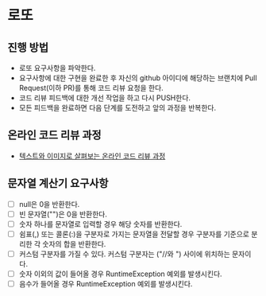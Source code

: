 # 로또
## 진행 방법
* 로또 요구사항을 파악한다.
* 요구사항에 대한 구현을 완료한 후 자신의 github 아이디에 해당하는 브랜치에 Pull Request(이하 PR)를 통해 코드 리뷰 요청을 한다.
* 코드 리뷰 피드백에 대한 개선 작업을 하고 다시 PUSH한다.
* 모든 피드백을 완료하면 다음 단계를 도전하고 앞의 과정을 반복한다.

## 온라인 코드 리뷰 과정
* [텍스트와 이미지로 살펴보는 온라인 코드 리뷰 과정](https://github.com/next-step/nextstep-docs/tree/master/codereview)

## 문자열 계산기 요구사항
- [ ] null은 0을 반환한다.
- [ ] 빈 문자열("")은 0을 반환한다.
- [ ] 숫자 하나를 문자열로 입력할 경우 해당 숫자를 반환한다.
- [ ] 쉼표(,) 또는 콜론(:)을 구분자로 가지는 문자열을 전달할 경우 구분자를 기준으로 분리한 각 숫자의 합을 반환한다.
- [ ] 커스텀 구분자를 가질 수 있다. 커스텀 구분자는 ("//와 \") 사이에 위치하는 문자이다.
- [ ] 숫자 이외의 값이 들어올 경우 RuntimeException 예외를 발생시킨다.
- [ ] 음수가 들어올 경우 RuntimeException 예외를 발생시킨다.